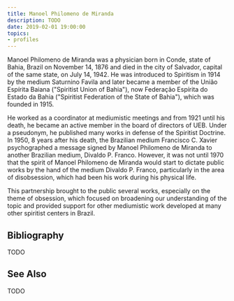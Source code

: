 ```yaml
---
title: Manoel Philomeno de Miranda
description: TODO
date: 2019-02-01 19:00:00
topics: 
- profiles
---
```


Manoel Philomeno de Miranda was a physician born in Conde, state of Bahia, Brazil on November 14, 1876 and died in the city of Salvador, capital of the same state, on July 14, 1942. He was introduced to Spiritism in 1914 by the medium Saturnino Favila and later became a member of the União Espírita Baiana ("Spiritist Union of Bahia"), now Federação Espírita do Estado da Bahia ("Spiritist Federation of the State of Bahia"), which was founded in 1915.

He worked as a coordinator at mediumistic meetings and from 1921 until his death, he became an active member in the board of directors of UEB. Under a pseudonym, he published many works in defense of the Spiritist Doctrine. In 1950, 8 years after his death, the Brazilian medium Francisco C. Xavier psychographed a message signed by Manoel Philomeno de Miranda to another Brazilian medium, Divaldo P. Franco. However, it was not until 1970 that the spirit of Manoel Philomeno de Miranda would start to dictate public works by the hand of the medium Divaldo P. Franco, particularly in the area of disobsession, which had been his work during his physical life.

This partnership brought to the public several works, especially on the theme of obsession, which focused on broadening our understanding of the topic and provided support for other mediumistic work developed at many other spiritist centers in Brazil.



## Bibliography
TODO


## See Also
TODO



